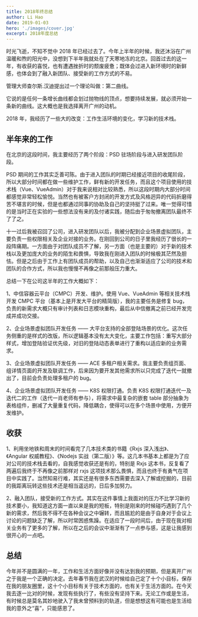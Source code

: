 ```yaml
---
title: 2018年终总结
author: Li Hao
date: 2019-01-03
hero: './images/cover.jpg'
excerpt: 2018年度总结
---
```


时光飞逝，不知不觉中 2018 年已经过去了。今年上半年的时候，我还沐浴在广州温暖和煦的阳光中，没想到下半年我就处在了天寒地冻的北京。回首过去的这一年，有收获的喜悦，也有遭遇挫折时的颓废疲惫；既体会过进入新环境时的新鲜感，也体会到了融入新团队、接受新的工作方式的不易。

管理大师查尔斯.汉迪提出过一个理论叫做：第二曲线。

它说的是任何一条增长曲线都会划过抛物线的顶点，想要持续发展，就必须开始一条新的曲线。这大概也是我选择离开广州的动机。

2018 年，我经历了一些大的改变：工作生活环境的变化，学习新的技术栈。

## 半年来的工作

在北京的这段时间，我主要经历了两个阶段：PSD 驻场阶段与进入研发团队阶段。

PSD 期间的工作其实乏善可陈。由于进入团队的时期已经接近项目的收尾阶段，所以大部分时间都在做一些维护工作，鲜有新的开发任务，而且这个项目使用的技术栈（Vue、VueAdmin）对于我来说相对比较熟悉，所以这段时期内大部分时间都感觉非常轻松愉悦。当然也有被客户方封闭的开发方式及风格迥异的代码折磨得苦不堪言的时候，但是也都通过同事的协助及自己的坚持挺了过来。唯一觉得可惜的是当时正在实验的一些想法没有来的及付诸实践，随后由于匆匆撤离团队最终不了了之。

十一过后我被召回了公司，进入研发团队以后，我被分配到企业场景虚拟团队，主要负责一些权限相关及企业对接的业务。在刚回到公司的日子里我经历了很长的一段阵痛期。一方面由于对团队成员不了解，另一方面（也是主要的）对于新的技术栈以及更加庞大的业务的陌生和畏惧，导致我在刚进入团队的时候极其茫然及胆怯。但是之后由于工作上有团队成员的帮助，以及自己也渐渐适应了公司的技术和团队的合作方式，所以我也慢慢不再像之前那般压力重大。

总结一下在公司这半年的工作大概如下：

1、中信容器云平台（CMPC）开发、维护。使用 Vue、VueAdmin 等相关技术栈开发 CMPC 平台（基本上是开发大平台的精简版），我的主要任务是修复 bug，负责的新需求大概只有审计列表和日志模块重构，最后从中信撤离之前已经开发完成并成功交接。

2、企业场景虚拟团队开发任务 —— 大平台支持的全部登陆场景的优化。这次任务侧重的是样式的改版，所以逻辑基本没有太大变化，主要工作包括：重写大部分样式，增加登陆验证优先级，对旧的登陆动态表单进行了重构以适应新的业务需求。

3、企业场景虚拟团队开发任务 —— ACE 多租户相关需求。我主要负责组页面、组详情页面的开发及联调工作，后来因为要开发其他需求所以只完成了迭代一就撤出了，目前会负责处理多租户的 bug。

4、企业场景虚拟团队开发任务 —— K8S 权限打通。负责 K8S 权限打通迭代一及迭代二的工作（迭代一肖老师有参与），将需求中最复杂的嵌套 table 部分抽象为表格组件，删减了大量重复代码，降低耦合，使得可以在多个场景中使用，方便开发维护。

## 收获

1、利用坐地铁和周末的时间看完了几本技术类的书籍《Rxjs 深入浅出》、《Angular 权威教程》、《Nodejs 实战（第二版）》等。这几本书基本上都是为了应对公司的技术栈去看的，自我感觉收获还是有的，特别是 Rxjs 这本书，反复看了两遍后我终于不再像之前那样对 rxjs 这项技术那么畏惧，而且也终于有勇气在项目中实践了。当然知易行难，其实还是有很多东西需要去深入了解或挖掘的，目前的我距离玩转这些技术还是相当遥远的，日后多加努力。

2、融入团队，接受新的工作方式。其实在这件事情上我面对的压力不比学习新的技术要小，我知道这方面一直以来是我的短板，特别是刚来的时候碰巧遇到了几个新的需求，然后我不得不在各种会议之中辗转，而且尴尬的是由于自身对于会议上讨论的问题缺乏了解，所以时常困惑焦躁。在适应了一段时间后，由于现在我对相关业务有了更多的了解，所以在之后的会议中渐渐有了一点参与感，这是让我感到很开心的一点吧。

## 总结

今年并不是圆满的一年，工作和生活方面好像并没有达到我的预期，但是离开广州之于我是一个正确的决定。去年春节我在武汉的时候给自己定了十个小目标，保存在我的朋友圈里，这十个小目标有关于技术方面的，也有关于生活方面的。在今天我去逐一比对的时候，发现有些执行了，有些没有坚持下来。无论工作或是生活，有时候总是莫名其妙地驶入了我未曾预料到的轨道，但是想想这有可能也是生活给我的意外之“喜”，只能感恩了。
